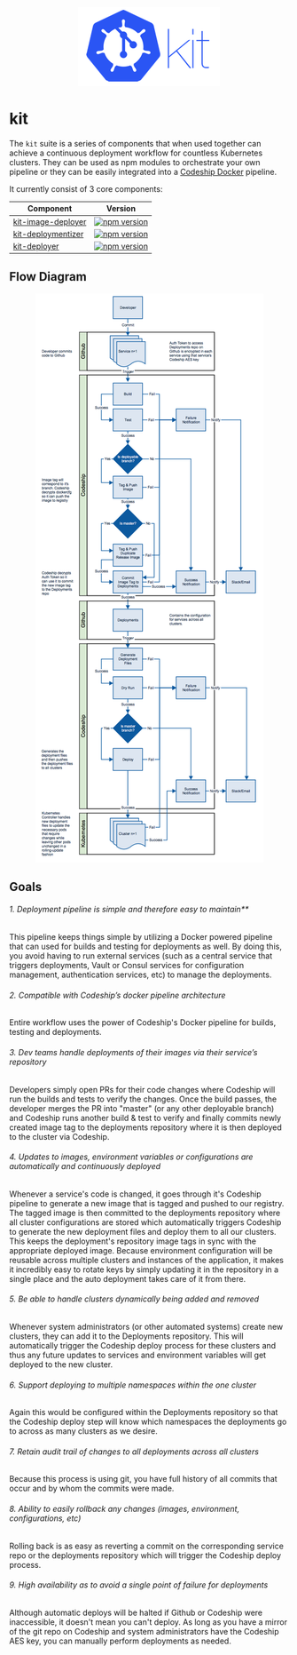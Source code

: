 <p align="center">
  <img src="https://github.com/InVisionApp/kit/raw/master/media/kit-logo-horz-sm.png">
</p>

# kit

The `kit` suite is a series of components that when used together can achieve a continuous deployment workflow for countless Kubernetes clusters. They can be used as npm modules to orchestrate your own pipeline or they can be easily integrated into a [Codeship Docker](http://pages.codeship.com/docker) pipeline.

It currently consist of 3 core components:

| Component               | Version           |
| ----------------------- |-------------------|
| [kit-image-deployer](https://github.com/InVisionApp/kit-image-deployer)      | [![npm version](https://badge.fury.io/js/kit-image-deployer.svg)](https://badge.fury.io/js/kit-image-deployer) |
| [kit-deploymentizer](https://github.com/InVisionApp/kit-deploymentizer)      | [![npm version](https://badge.fury.io/js/kit-deploymentizer.svg)](https://badge.fury.io/js/kit-deploymentizer)      |
| [kit-deployer](https://github.com/InVisionApp/kit-deployer)            | [![npm version](https://badge.fury.io/js/kit-deployer.svg)](https://badge.fury.io/js/kit-deployer)      |

## Flow Diagram

<p align="center">
  <img src="https://github.com/InVisionApp/kit/raw/master/media/kit-flowchart.png">
</p>

## Goals

###### 1. Deployment pipeline is simple and therefore easy to maintain**

This pipeline keeps things simple by utilizing a Docker powered pipeline that can used for builds and testing for deployments as well. By doing this, you avoid having to run external services (such as a central service that triggers deployments, Vault or Consul services for configuration management, authentication services, etc) to manage the deployments.

###### 2. Compatible with Codeship’s docker pipeline architecture

Entire workflow uses the power of Codeship's Docker pipeline for builds, testing and deployments.

###### 3. Dev teams handle deployments of their images via their service’s repository

Developers simply open PRs for their code changes where Codeship will run the builds and tests to verify the changes. Once the build passes, the developer merges the PR into "master" (or any other deployable branch) and Codeship runs another build & test to verify and finally commits newly created image tag to the deployments repository where it is then deployed to the cluster via Codeship.

###### 4. Updates to images, environment variables or configurations are automatically and continuously deployed

Whenever a service's code is changed, it goes through it's Codeship pipeline to generate a new image that is tagged and pushed to our registry. The tagged image is then committed to the deployments repository where all cluster configurations are stored which automatically triggers Codeship to generate the new deployment files and deploy them to all our clusters. This keeps the deployment's repository image tags in sync with the appropriate deployed image. Because environment configuration will be reusable across multiple clusters and instances of the application, it makes it incredibly easy to rotate keys by simply updating it in the repository in a single place and the auto deployment takes care of it from there.

###### 5. Be able to handle clusters dynamically being added and removed

Whenever system administrators (or other automated systems) create new clusters, they can add it to the Deployments repository. This will automatically trigger the Codeship deploy process for these clusters and thus any future updates to services and environment variables will get deployed to the new cluster.

###### 6. Support deploying to multiple namespaces within the one cluster

Again this would be configured within the Deployments repository so that the Codeship deploy step will know which namespaces the deployments go to across as many clusters as we desire.

###### 7. Retain audit trail of changes to all deployments across all clusters

Because this process is using git, you have full history of all commits that occur and by whom the commits were made.

###### 8. Ability to easily rollback any changes (images, environment, configurations, etc)

Rolling back is as easy as reverting a commit on the corresponding service repo or the deployments repository which will trigger the Codeship deploy process.

###### 9. High availability as to avoid a single point of failure for deployments
Although automatic deploys will be halted if Github or Codeship were inaccessible, it doesn't mean you can't deploy. As long as you have a mirror of the git repo on Codeship and system administrators have the Codeship AES key, you can manually perform deployments as needed.
